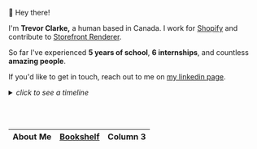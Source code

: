 👋 Hey there! 

I'm **Trevor Clarke,** a human based in Canada. I work for [Shopify](https://github.com/Shopify) and contribute to [Storefront Renderer](https://shopify.engineering/how-shopify-reduced-storefront-response-times-rewrite).

So far I've experienced <b>5 years of school</b>, <b>6 internships</b>, and countless <b>amazing people</b>.

If you'd like to get in touch, reach out to me on [my linkedin page](https://linkedin.com/in/trevorclarketc).

<div align="left">
<details>
<summary>
<i>click to see a timeline</i>
    </summary>
    
```mermaid

gantt
    dateFormat  YYYY-MM-DD

    section Shopify
    Developer @ Shopify's SFR :a1, 2023-09-01, 2024-02-09
    Intern @ Shopify's SFR    :after a1, 2022-01-01, 2023-05-31
    Intern @ Shopify's SFN :2021-05-01, 2021-12-31

    section BMO
    Intern @ BMO    :2020-09-01, 2021-04-30

    section BeeHome
    Intern    :2020-01-01, 2020-08-31

    section School
    Education :2018-01-01, 2023-05-31
    
```
    
    </details>
</div>



<br><br>

<div align="left">
    
| About Me | [Bookshelf](/books/README.md) | Column 3 |
| -------- | ----------------------------- | -------- |

</div>
